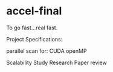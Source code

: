 # accel-final
To go fast...real fast.


Project Specifications:

parallel scan for:
  CUDA
  openMP
  
  
Scalability Study
Research Paper review

